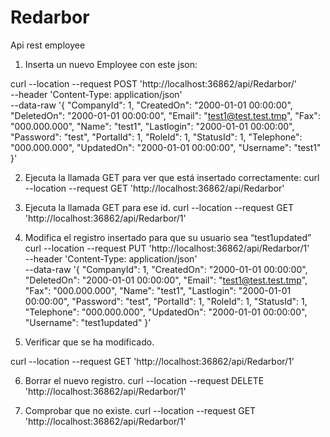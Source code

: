 # Redarbor
Api rest employee

1. Inserta un nuevo Employee con este json:

curl --location --request POST 'http://localhost:36862/api/Redarbor/' \
--header 'Content-Type: application/json' \
--data-raw '{
    "CompanyId": 1,
    "CreatedOn": "2000-01-01 00:00:00",
    "DeletedOn": "2000-01-01 00:00:00",
    "Email": "test1@test.test.tmp",
    "Fax": "000.000.000",
    "Name": "test1",
    "Lastlogin": "2000-01-01 00:00:00",
    "Password": "test",
    "PortalId": 1,
    "RoleId": 1,
    "StatusId": 1,
    "Telephone": "000.000.000",
    "UpdatedOn": "2000-01-01 00:00:00",
    "Username": "test1"
}'

2. Ejecuta la llamada GET para ver que está insertado
correctamente:
curl --location --request GET 'http://localhost:36862/api/Redarbor'

3. Ejecuta la llamada GET para ese id.
curl --location --request GET 'http://localhost:36862/api/Redarbor/1'

4. Modifica el registro insertado para que su usuario sea “test1updated”
curl --location --request PUT 'http://localhost:36862/api/Redarbor/1' \
--header 'Content-Type: application/json' \
--data-raw '{
    "CompanyId": 1,
    "CreatedOn": "2000-01-01 00:00:00",
    "DeletedOn": "2000-01-01 00:00:00",
    "Email": "test1@test.test.tmp",
    "Fax": "000.000.000",
    "Name": "test1",
    "Lastlogin": "2000-01-01 00:00:00",
    "Password": "test",
    "PortalId": 1,
    "RoleId": 1,
    "StatusId": 1,
    "Telephone": "000.000.000",
    "UpdatedOn": "2000-01-01 00:00:00",
    "Username": "test1updated"
}'

5. Verificar que se ha modificado.

curl --location --request GET 'http://localhost:36862/api/Redarbor/1'

6. Borrar el nuevo registro.
curl --location --request DELETE 'http://localhost:36862/api/Redarbor/1'

7. Comprobar que no existe.
curl --location --request GET 'http://localhost:36862/api/Redarbor/1'
